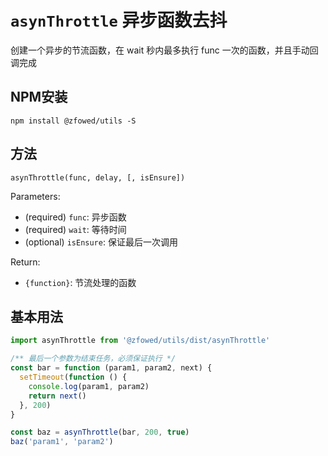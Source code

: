 # `asynThrottle` 异步函数去抖

创建一个异步的节流函数，在 wait 秒内最多执行 func 一次的函数，并且手动回调完成

## NPM安装

```shell
npm install @zfowed/utils -S
```

## 方法

`asynThrottle(func, delay, [, isEnsure])`

Parameters:

- (required) `func`: 异步函数
- (required) `wait`: 等待时间
- (optional) `isEnsure`: 保证最后一次调用

Return:

- `{function}`: 节流处理的函数

## 基本用法

```javascript
import asynThrottle from '@zfowed/utils/dist/asynThrottle'
```

```javascript
/** 最后一个参数为结束任务，必须保证执行 */
const bar = function (param1, param2, next) {
  setTimeout(function () {
    console.log(param1, param2)
    return next()
  }, 200)
}

const baz = asynThrottle(bar, 200, true)
baz('param1', 'param2')
```
